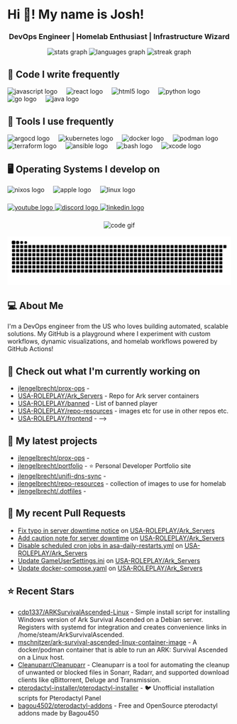 <h1 align="left">Hi 👋! My name is Josh!</h1>
<h3 align="center">DevOps Engineer | Homelab Enthusiast | Infrastructure Wizard</h3>

<div align="center">
  <img src="https://github-readme-stats.vercel.app/api?username=jlengelbrecht&hide_title=false&hide_rank=false&show_icons=true&include_all_commits=true&count_private=true&disable_animations=false&theme=dark&text_color=FFFFFF&locale=en&hide_border=false" height="150" alt="stats graph"  />
  <img src="https://github-readme-stats.vercel.app/api/top-langs?username=jlengelbrecht&locale=en&hide_title=false&layout=compact&card_width=320&langs_count=5&theme=dark&text_color=FFFFFF&hide_border=false" height="150" alt="languages graph"  />
  <img src="https://streak-stats.demolab.com?user=jlengelbrecht&locale=en&mode=daily&theme=dark&hide_border=false&border_radius=5&order=3" height="150" alt="streak graph"  />
</div>

###

## 📝 Code I write frequently

<div align="left">
  <img src="https://cdn.jsdelivr.net/gh/devicons/devicon/icons/javascript/javascript-original.svg" height="30" alt="javascript logo"  />
  <img width="12" />
  <img src="https://cdn.jsdelivr.net/gh/devicons/devicon/icons/react/react-original.svg" height="30" alt="react logo"  />
  <img width="12" />
  <img src="https://cdn.jsdelivr.net/gh/devicons/devicon/icons/html5/html5-original.svg" height="30" alt="html5 logo"  />
  <img width="12" />
  <img src="https://cdn.jsdelivr.net/gh/devicons/devicon/icons/python/python-original.svg" height="30" alt="python logo"  />
  <img width="12" />
  <img src="https://cdn.jsdelivr.net/gh/devicons/devicon/icons/go/go-original.svg" height="30" alt="go logo"  />
  <img width="12" />
  <img src="https://cdn.jsdelivr.net/gh/devicons/devicon/icons/java/java-original.svg" height="30" alt="java logo"  />
</div>

## 🧮 Tools I use frequently

<div align="left">
  <img src="https://cdn.jsdelivr.net/gh/devicons/devicon/icons/argocd/argocd-original.svg" height="30" alt="argocd logo"  />
  <img width="12" />
  <img src="https://cdn.jsdelivr.net/gh/devicons/devicon/icons/kubernetes/kubernetes-plain.svg" height="30" alt="kubernetes logo"  />
  <img width="12" />
  <img src="https://cdn.jsdelivr.net/gh/devicons/devicon/icons/docker/docker-original.svg" height="30" alt="docker logo"  />
  <img width="12" />
  <img src="https://cdn.jsdelivr.net/gh/devicons/devicon/icons/podman/podman-original.svg" height="30" alt="podman logo"  />
  <img width="12" />
  <img src="https://cdn.jsdelivr.net/gh/devicons/devicon/icons/terraform/terraform-original.svg" height="30" alt="terraform logo"  />
  <img width="12" />
  <img src="https://cdn.jsdelivr.net/gh/devicons/devicon/icons/ansible/ansible-original.svg" height="30" alt="ansible logo"  />
  <img width="12" />
  <img src="https://cdn.jsdelivr.net/gh/devicons/devicon/icons/bash/bash-original.svg" height="30" alt="bash logo"  />
  <img width="12" />
  <img src="https://cdn.jsdelivr.net/gh/devicons/devicon/icons/xcode/xcode-original.svg" height="30" alt="xcode logo"  />
</div>

## 🖥️ Operating Systems I develop on

<div align="left">
  <img src="https://cdn.jsdelivr.net/gh/devicons/devicon/icons/nixos/nixos-original.svg" height="30" alt="nixos logo"  />
  <img width="12" />
  <img src="https://cdn.jsdelivr.net/gh/devicons/devicon/icons/apple/apple-original.svg" height="30" alt="apple logo"  />
  <img width="12" />
  <img src="https://cdn.jsdelivr.net/gh/devicons/devicon/icons/linux/linux-original.svg" height="30" alt="linux logo"  />

###

<div align="left">
  <a href="https://youtube.com/@homelab.0?si=4ktCkDSXN3WUN2hK" target="_blank">
  <img src="https://img.shields.io/static/v1?message=Youtube&logo=youtube&label=&color=FF0000&logoColor=white&labelColor=&style=for-the-badge" height="35" alt="youtube logo"  />
  <img src="https://img.shields.io/static/v1?message=Discord&logo=discord&label=&color=7289DA&logoColor=white&labelColor=&style=for-the-badge" height="35" alt="discord logo"  />
  <a href="https://www.linkedin.com/in/joshua-engelbrecht/" target="_blank">
  <img src="https://img.shields.io/static/v1?message=LinkedIn&logo=linkedin&label=&color=0077B5&logoColor=white&labelColor=&style=for-the-badge" height="35" alt="linkedin logo"  />
  </a>
</div>

###

<div align="center">
  <img src="https://media1.giphy.com/media/v1.Y2lkPTc5MGI3NjExcDZnNjV5YmE1OTJpeGo2dmx4dXo5cXNteGZwM255eWYxaXl6Z3AxMiZlcD12MV9pbnRlcm5hbF9naWZfYnlfaWQmY3Q9Zw/78XCFBGOlS6keY1Bil/giphy.gif" height="150" alt="code gif"  />
  <br /><br />
  <img src="https://raw.githubusercontent.com/jlengelbrecht/jlengelbrecht/output/snake.svg" alt="Snake animation" />
</div>

###

## 💻 About Me

I'm a DevOps engineer from the US who loves building automated, scalable solutions. My GitHub is a playground where I experiment with custom workflows, dynamic visualizations, and homelab workflows powered by GitHub Actions!

## 👷 Check out what I'm currently working on

- [jlengelbrecht/prox-ops](https://github.com/jlengelbrecht/prox-ops) - 
- [USA-ROLEPLAY/Ark_Servers](https://github.com/USA-ROLEPLAY/Ark_Servers) - Repo for Ark server containers 
- [USA-ROLEPLAY/banned](https://github.com/USA-ROLEPLAY/banned) - List of banned player
- [USA-ROLEPLAY/repo-resources](https://github.com/USA-ROLEPLAY/repo-resources) - images etc for use in other repos etc.
- [USA-ROLEPLAY/frontend](https://github.com/USA-ROLEPLAY/frontend) -  -->

## 🌱 My latest projects

- [jlengelbrecht/prox-ops](https://github.com/jlengelbrecht/prox-ops) - 
- [jlengelbrecht/portfolio](https://github.com/jlengelbrecht/portfolio) - :star: Personal Developer Portfolio site
- [jlengelbrecht/unifi-dns-sync](https://github.com/jlengelbrecht/unifi-dns-sync) - 
- [jlengelbrecht/repo-resources](https://github.com/jlengelbrecht/repo-resources) - collection of images to use for homelab
- [jlengelbrecht/.dotfiles](https://github.com/jlengelbrecht/.dotfiles) - 

## 🔨 My recent Pull Requests

- [Fix typo in server downtime notice](https://github.com/USA-ROLEPLAY/Ark_Servers/pull/80) on [USA-ROLEPLAY/Ark_Servers](https://github.com/USA-ROLEPLAY/Ark_Servers)
- [Add caution note for server downtime](https://github.com/USA-ROLEPLAY/Ark_Servers/pull/78) on [USA-ROLEPLAY/Ark_Servers](https://github.com/USA-ROLEPLAY/Ark_Servers)
- [Disable scheduled cron jobs in asa-daily-restarts.yml](https://github.com/USA-ROLEPLAY/Ark_Servers/pull/76) on [USA-ROLEPLAY/Ark_Servers](https://github.com/USA-ROLEPLAY/Ark_Servers)
- [Update GameUserSettings.ini](https://github.com/USA-ROLEPLAY/Ark_Servers/pull/74) on [USA-ROLEPLAY/Ark_Servers](https://github.com/USA-ROLEPLAY/Ark_Servers)
- [Update docker-compose.yaml](https://github.com/USA-ROLEPLAY/Ark_Servers/pull/70) on [USA-ROLEPLAY/Ark_Servers](https://github.com/USA-ROLEPLAY/Ark_Servers)

## ⭐ Recent Stars

- [cdp1337/ARKSurvivalAscended-Linux](https://github.com/cdp1337/ARKSurvivalAscended-Linux) - Simple install script for installing Windows version of Ark Survival Ascended on a Debian server.  Registers with systemd for integration and creates convenience links in /home/steam/ArkSurvivalAscended.
- [mschnitzer/ark-survival-ascended-linux-container-image](https://github.com/mschnitzer/ark-survival-ascended-linux-container-image) - A docker/podman container that is able to run an ARK: Survival Ascended on a Linux host.
- [Cleanuparr/Cleanuparr](https://github.com/Cleanuparr/Cleanuparr) - Cleanuparr is a tool for automating the cleanup of unwanted or blocked files in Sonarr, Radarr, and supported download clients like qBittorrent, Deluge and Transmission.
- [pterodactyl-installer/pterodactyl-installer](https://github.com/pterodactyl-installer/pterodactyl-installer) - :bird: Unofficial installation scripts for Pterodactyl Panel
- [bagou4502/pterodactyl-addons](https://github.com/bagou4502/pterodactyl-addons) - Free and OpenSource pterodactyl addons made by Bagou450
